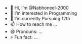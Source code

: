 - 👋 Hi, I’m @Nabhoneel-2000
- 👀 I’m interested in Programming
- 🌱 I’m currently Pursuing 12th
- 📫 How to reach me ...
- 😄 Pronouns: ...
- ⚡ Fun fact: ...

<!---
Nabhoneel-2000/Nabhoneel-2000 is a ✨ special ✨ repository because its `README.md` (this file) appears on your GitHub profile.
You can click the Preview link to take a look at your changes.
--->
